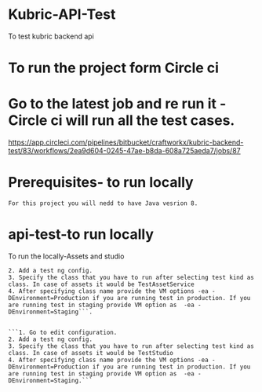 # Kubric-API-Test
To test kubric backend api



# To run the project form Circle ci 

# Go to the latest job and re run it - Circle ci will run all the test cases.

https://app.circleci.com/pipelines/bitbucket/craftworkx/kubric-backend-test/83/workflows/2ea9d604-0245-47ae-b8da-608a725aeda7/jobs/87


# Prerequisites- to run locally

```
For this project you will nedd to have Java vesrion 8.
```

# api-test-to run locally


To run the locally-Assets and studio

```1. Go to edit configuration.
2. Add a test ng config.
3. Specify the class that you have to run after selecting test kind as class. In case of assets it would be TestAssetService
4. After specifying class name provide the VM options -ea -DEnvironment=Production if you are running test in production. If you are running test in staging provide VM option as  -ea -DEnvironment=Staging```.


```1. Go to edit configuration.
2. Add a test ng config.
3. Specify the class that you have to run after selecting test kind as class. In case of assets it would be TestStudio
4. After specifying class name provide the VM options -ea -DEnvironment=Production if you are running test in production. If you are running test in staging provide VM option as  -ea -DEnvironment=Staging.```

